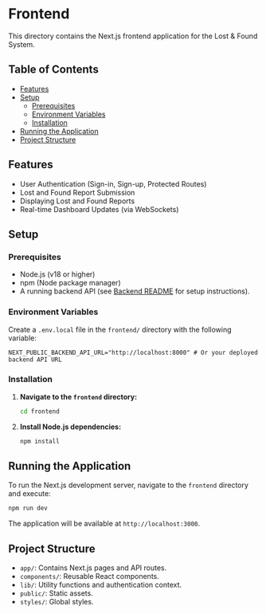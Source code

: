 # Frontend

This directory contains the Next.js frontend application for the Lost & Found System.

## Table of Contents
- [Features](#features)
- [Setup](#setup)
  - [Prerequisites](#prerequisites)
  - [Environment Variables](#environment-variables)
  - [Installation](#installation)
- [Running the Application](#running-the-application)
- [Project Structure](#project-structure)

## Features
- User Authentication (Sign-in, Sign-up, Protected Routes)
- Lost and Found Report Submission
- Displaying Lost and Found Reports
- Real-time Dashboard Updates (via WebSockets)

## Setup

### Prerequisites
- Node.js (v18 or higher)
- npm (Node package manager)
- A running backend API (see [Backend README](../backend/README.md) for setup instructions).

### Environment Variables

Create a `.env.local` file in the `frontend/` directory with the following variable:

```
NEXT_PUBLIC_BACKEND_API_URL="http://localhost:8000" # Or your deployed backend API URL
```

### Installation

1.  **Navigate to the `frontend` directory:**
    ```bash
    cd frontend
    ```

2.  **Install Node.js dependencies:**
    ```bash
    npm install
    ```

## Running the Application

To run the Next.js development server, navigate to the `frontend` directory and execute:

```bash
npm run dev
```

The application will be available at `http://localhost:3000`.

## Project Structure

-   `app/`: Contains Next.js pages and API routes.
-   `components/`: Reusable React components.
-   `lib/`: Utility functions and authentication context.
-   `public/`: Static assets.
-   `styles/`: Global styles.
